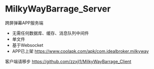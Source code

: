 # MilkyWayBarrage_Server
跨屏弹幕APP服务端
- 无需任何数据库、缓存、消息队列中间件
- 单文件
- 基于Websocket
- APP已上架 https://www.coolapk.com/apk/com.idealbroker.milkyway

客户端请移步 https://github.com/zzxjl1/MilkyWayBarrage_Client
